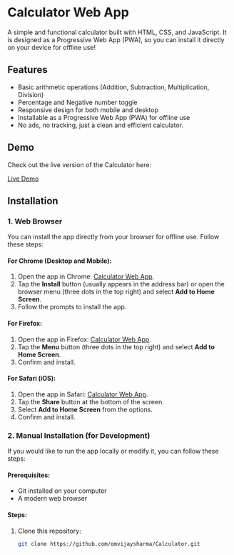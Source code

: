 # Calculator Web App

A simple and functional calculator built with HTML, CSS, and JavaScript. It is designed as a Progressive Web App (PWA), so you can install it directly on your device for offline use!

## Features

- Basic arithmetic operations (Addition, Subtraction, Multiplication, Division)
- Percentage and Negative number toggle
- Responsive design for both mobile and desktop
- Installable as a Progressive Web App (PWA) for offline use
- No ads, no tracking, just a clean and efficient calculator.

## Demo

Check out the live version of the Calculator here:

[Live Demo](https://omvijaysharma.github.io/Calculator/)

## Installation

### 1. **Web Browser**

You can install the app directly from your browser for offline use. Follow these steps:

#### For Chrome (Desktop and Mobile):

1. Open the app in Chrome: [Calculator Web App](https://omvijaysharma.github.io/Calculator/).
2. Tap the **Install** button (usually appears in the address bar) or open the browser menu (three dots in the top right) and select **Add to Home Screen**.
3. Follow the prompts to install the app.

#### For Firefox:

1. Open the app in Firefox: [Calculator Web App](https://omvijaysharma.github.io/Calculator/).
2. Tap the **Menu** button (three dots in the top right) and select **Add to Home Screen**.
3. Confirm and install.

#### For Safari (iOS):

1. Open the app in Safari: [Calculator Web App](https://omvijaysharma.github.io/Calculator/).
2. Tap the **Share** button at the bottom of the screen.
3. Select **Add to Home Screen** from the options.
4. Confirm and install.

### 2. **Manual Installation (for Development)**

If you would like to run the app locally or modify it, you can follow these steps:

#### Prerequisites:

- Git installed on your computer
- A modern web browser

#### Steps:

1. Clone this repository:
   ```bash
   git clone https://github.com/omvijaysharma/Calculator.git